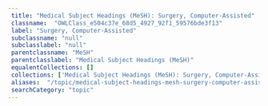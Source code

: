 ```yaml
--- 
 title: "Medical Subject Headings (MeSH): Surgery, Computer-Assisted" 
 classname:  "OWLClass_e504c37e_68d5_4927_92f1_59576bde3f13" 
 label: "Surgery, Computer-Assisted" 
 subclassname: "null" 
 subclasslabel: "null" 
 parentclassname: "MeSH" 
 parentclasslabel: "Medical Subject Headings (MeSH)" 
 equalentCollections: [] 
 collections: ['Medical Subject Headings (MeSH): Surgery, Computer-Assisted']
 aliases:  "/topic/medical-subject-headings-mesh-surgery-computer-assisted"  
 searchCategory: "topic" 
---
```

